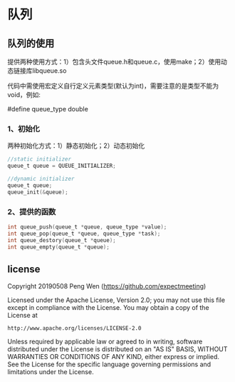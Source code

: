 # 队列

## 队列的使用

提供两种使用方式：1）包含头文件queue.h和queue.c，使用make；2）使用动态链接库libqueue.so

代码中需使用宏定义自行定义元素类型(默认为int)，需要注意的是类型不能为void，例如:

#define queue_type double 

### 1、初始化

两种初始化方式：1）静态初始化；2）动态初始化

~~~c
//static initializer
queue_t queue = QUEUE_INITIALIZER;

//dynamic initializer
queue_t queue;
queue_init(&queue);
~~~

### 2、提供的函数

~~~c
int queue_push(queue_t *queue, queue_type *value);
int queue_pop(queue_t *queue, queue_type *task);
int queue_destory(queue_t *queue);
int queue_empty(queue_t *queue);
~~~

## license

Copyright 20190508 Peng Wen (https://github.com/expectmeeting)

Licensed under the Apache License, Version 2.0; you may not use this file except in compliance with the License. You may obtain a copy of the License at

    http://www.apache.org/licenses/LICENSE-2.0

Unless required by applicable law or agreed to in writing, software distributed under the License is distributed on an "AS IS" BASIS, WITHOUT WARRANTIES OR CONDITIONS OF ANY KIND, either express or implied. See the License for the specific language governing permissions and limitations under the License.